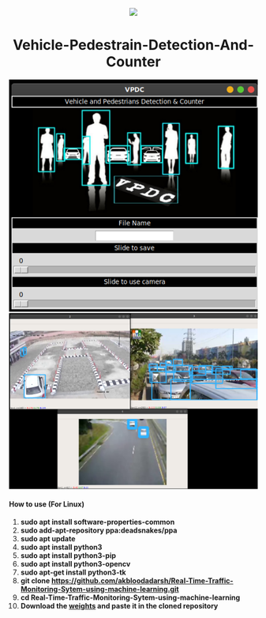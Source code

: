 <p align="center">
  <img src="https://github.com/akbloodadarsh/Vehicle-Pedestrian-Detection-and-Counter/blob/master/VPDC.png?raw=true">
 </p>
<h1 align="center">
  Vehicle-Pedestrain-Detection-And-Counter
</h1>
<p align="center">
  <img src="https://github.com/akbloodadarsh/None-of-your-concern/blob/master/VPDC/2.png?raw=true">
  <img src="https://github.com/akbloodadarsh/None-of-your-concern/blob/master/VPDC/1.png?raw=true">
 </p>
 
#### How to use (For Linux)
1. **sudo apt install software-properties-common**
2. **sudo add-apt-repository ppa:deadsnakes/ppa**
3. **sudo apt update**
4. **sudo apt install python3**
5. **sudo apt install python3-pip**
6. **sudo apt install python3-opencv**
7. **sudo apt-get install python3-tk**
7. **git clone https://github.com/akbloodadarsh/Real-Time-Traffic-Monitoring-Sytem-using-machine-learning.git**
8. **cd Real-Time-Traffic-Monitoring-Sytem-using-machine-learning**
9. **Download the <a href="https://drive.google.com/file/d/1ynnhkMcZGlq0-eTau4Q9l1u5dAR0bVp8/view?usp=sharing">weights</a> and paste it in the cloned repository**
